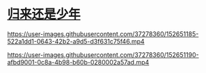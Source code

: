 # [归来还是少年](https://github.com/zfy68/gitblog/issues/30)

https://user-images.githubusercontent.com/37278360/152651185-522a1dd1-0643-42b2-a9d5-d3f631c75f46.mp4



https://user-images.githubusercontent.com/37278360/152651190-afbd9001-0c8a-4b98-b60b-0280002a57ad.mp4